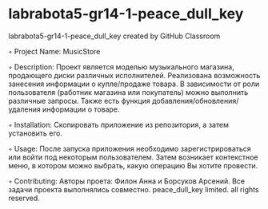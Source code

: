 # labrabota5-gr14-1-peace_dull_key
labrabota5-gr14-1-peace_dull_key created by GitHub Classroom
<p>
◦ Project Name: MusicStore
</p>
<p>
◦ Description: Проект является моделью музыкального магазина, продающего диски различных исполнителей. Реализована возможность занесения информации о купле/продаже товара. В зависимости от роли пользователя (работник магазина или покупатель) можно выполнить различные запросы. Также есть функция добавления/обновления/удаления информации о товаре.
</p>
<p>
◦ Installation: Скопировать приложение из репозитория, а затем установить его.
</p>
<p>
◦ Usage: После запуска приложения необходимо зарегистрироваться или войти под некоторым пользователем. Затем возникает контекстное меню, в котором можно выбрать, какую операцию Вы хотите провести.
</p>
<p>
◦ Contributing: Авторы проета: Филон Анна и Борсуков Арсений. Все задачи проекта выполнялись совместно.
peace_dull_key limited. all rights reserved.
</p>
